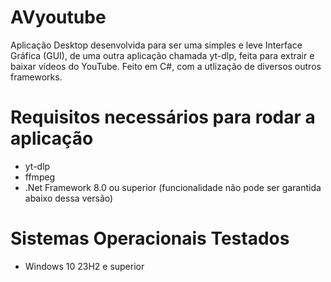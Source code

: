# AVyoutube

Aplicação Desktop desenvolvida para ser uma simples e leve Interface Gráfica (GUI), de uma outra aplicação chamada yt-dlp, feita para extrair e baixar vídeos do YouTube. Feito em C#, com a utlização de diversos outros frameworks.

# Requisitos necessários para rodar a aplicação 

<ul>

<li>yt-dlp</li>
<li>ffmpeg </li>
<li>.Net Framework 8.0 ou superior (funcionalidade não pode ser garantida abaixo dessa versão)</li>
</ul>

# Sistemas Operacionais Testados

<ul>
  <li>Windows 10 23H2 e superior</li>
</ul>
